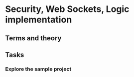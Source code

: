 # Security, Web Sockets, Logic implementation

## Terms and theory


## Tasks

### Explore the sample project
